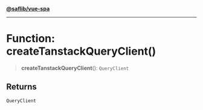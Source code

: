 [**@saflib/vue-spa**](../index.md)

***

# Function: createTanstackQueryClient()

> **createTanstackQueryClient**(): `QueryClient`

## Returns

`QueryClient`
